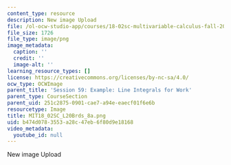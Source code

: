 ```yaml
---
content_type: resource
description: New image Upload
file: /ol-ocw-studio-app/courses/18-02sc-multivariable-calculus-fall-2010/b474d0783553a28c47eb6f80d9e18168_MIT18_02SC_L20Brds_8a.png
file_size: 1726
file_type: image/png
image_metadata:
  caption: ''
  credit: ''
  image-alt: ''
learning_resource_types: []
license: https://creativecommons.org/licenses/by-nc-sa/4.0/
ocw_type: OCWImage
parent_title: 'Session 59: Example: Line Integrals for Work'
parent_type: CourseSection
parent_uid: 251c2875-0901-cae7-a94e-eaecf01f6e6b
resourcetype: Image
title: MIT18_02SC_L20Brds_8a.png
uid: b474d078-3553-a28c-47eb-6f80d9e18168
video_metadata:
  youtube_id: null
---
```

New image Upload